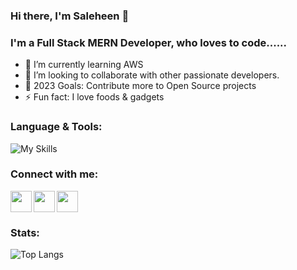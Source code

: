 ### Hi there, I'm Saleheen 👋

<!--
**STECHNO/stechno** is a ✨ _special_ ✨ repository because its `README.md` (this file) appears on your GitHub profile.
-->

### I'm a Full Stack MERN Developer, who loves to code......

- 🌱  I’m currently learning AWS
- 👯  I’m looking to collaborate with other passionate developers.
- 🥅  2023 Goals: Contribute more to Open Source projects
- ⚡  Fun fact: I love foods & gadgets

### Language & Tools:

![My Skills](https://skillicons.dev/icons?i=vscode,html,css,scss,bootstrap,materialui,tailwind,js,react,next,redux,vite,electron,nodejs,express,postman,mongodb,firebase,git,github,aws,gcp)

### Connect with me:

<!-- [<img src='https://cdn.jsdelivr.net/gh/devicons/devicon/icons/linkedin/linkedin-plain.svg'  width='34px' height="34px"  align="left" />][linkedin]-->
[<img src='https://skillicons.dev/icons?i=linkedin'  width='34px' height="34px"  align="left" />][linkedin]
[<img src="https://cdn.jsdelivr.net/gh/devicons/devicon/icons/twitter/twitter-original.svg"  width='34px' height="34px" align="left" />][twitter]
[<img src="https://cdn.jsdelivr.net/gh/devicons/devicon/icons/facebook/facebook-plain.svg"  width='34px' height="34px" align="left" />][facebook]

<br />
<br />

### Stats:

![Top Langs](https://github-readme-stats.vercel.app/api/top-langs/?username=STECHNO&layout=compact)


[linkedin]: https://www.linkedin.com/in/saleheen-noor/
[twitter]: https://twitter.com/isaleheen
[facebook]: https://www.facebook.com/saleheen.noor/
[portfolio]: https://saleheennoor.com
